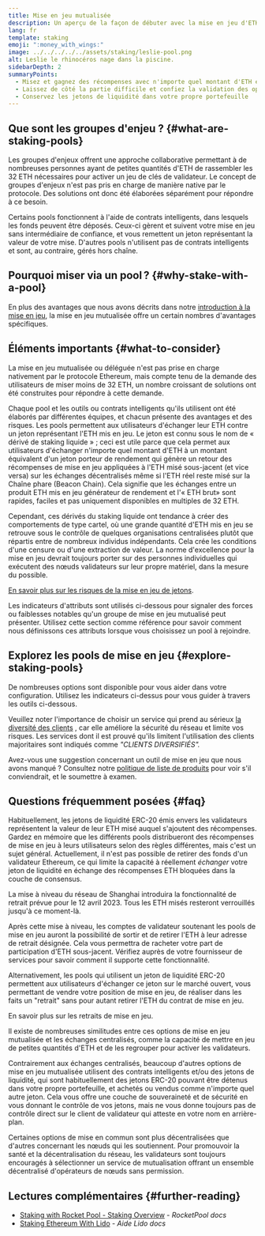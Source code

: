 ```yaml
---
title: Mise en jeu mutualisée
description: Un aperçu de la façon de débuter avec la mise en jeu d'ETH mutualisée
lang: fr
template: staking
emoji: ":money_with_wings:"
image: ../../../../../assets/staking/leslie-pool.png
alt: Leslie le rhinocéros nage dans la piscine.
sidebarDepth: 2
summaryPoints:
  - Misez et gagnez des récompenses avec n'importe quel montant d'ETH en joignant vos forces à celles des autres
  - Laissez de côté la partie difficile et confiez la validation des opérations à une tierce partie
  - Conservez les jetons de liquidité dans votre propre portefeuille
---
```


## Que sont les groupes d'enjeu ? {#what-are-staking-pools}

Les groupes d'enjeux offrent une approche collaborative permettant à de nombreuses personnes ayant de petites quantités d'ETH de rassembler les 32 ETH nécessaires pour activer un jeu de clés de validateur. Le concept de groupes d'enjeux n'est pas pris en charge de manière native par le protocole. Des solutions ont donc été élaborées séparément pour répondre à ce besoin.

Certains pools fonctionnent à l'aide de contrats intelligents, dans lesquels les fonds peuvent être déposés. Ceux-ci gèrent et suivent votre mise en jeu sans intermédiaire de confiance, et vous remettent un jeton représentant la valeur de votre mise. D'autres pools n'utilisent pas de contrats intelligents et sont, au contraire, gérés hors chaîne.

## Pourquoi miser via un pool ? {#why-stake-with-a-pool}

En plus des avantages que nous avons décrits dans notre [introduction à la mise en jeu](/staking/), la mise en jeu mutualisée offre un certain nombres d'avantages spécifiques.

<CardGrid>
  <Card title="Barrière faible à l’entrée" emoji="🐟" description="Not a whale? No problem. Most staking pools let you stake virtually any amount of ETH by joining forces with other stakers, unlike staking solo which requires 32 ETH." />
  <Card title="La mise en jeu aujourd'hui" emoji=":stopwatch:" description="Staking with a pool is as easy as a token swap. No need to worry about hardware setup and node maintenance. Pools allow you to deposit your ETH which enables node operators to run validators. Rewards are then distributed to contributors minus a fee for node operations." />
  <Card title="Jetons de liquidité" emoji=":droplet:" description="Many staking pools provide a token that represents a claim on your staked ETH and the rewards it generates. This allows you to make use of your staked ETH, e.g. as collateral in DeFi applications." />
</CardGrid>

<StakingComparison page="pools" />

## Éléments importants {#what-to-consider}

La mise en jeu mutualisée ou déléguée n'est pas prise en charge nativement par le protocole Ethereum, mais compte tenu de la demande des utilisateurs de miser moins de 32 ETH, un nombre croissant de solutions ont été construites pour répondre à cette demande.

Chaque pool et les outils ou contrats intelligents qu'ils utilisent ont été élaborés par différentes équipes, et chacun présente des avantages et des risques. Les pools permettent aux utilisateurs d'échanger leur ETH contre un jeton représentant l'ETH mis en jeu. Le jeton est connu sous le nom de « dérivé de staking liquide » ; ceci est utile parce que cela permet aux utilisateurs d'échanger n'importe quel montant d'ETH à un montant équivalent d'un jeton porteur de rendement qui génère un retour des récompenses de mise en jeu appliquées à l'ETH misé sous-jacent (et vice versa) sur les échanges décentralisés même si l'ETH réel reste misé sur la Chaîne phare (Beacon Chain). Cela signifie que les échanges entre un produit ETH mis en jeu générateur de rendement et l'« ETH brut» sont rapides, faciles et pas uniquement disponibles en multiples de 32 ETH.

Cependant, ces dérivés du staking liquide ont tendance à créer des comportements de type cartel, où une grande quantité d'ETH mis en jeu se retrouve sous le contrôle de quelques organisations centralisées plutôt que répartis entre de nombreux individus indépendants. Cela crée les conditions d'une censure ou d'une extraction de valeur. La norme d'excellence pour la mise en jeu devrait toujours porter sur des personnes individuelles qui exécutent des nœuds validateurs sur leur propre matériel, dans la mesure du possible.

[En savoir plus sur les risques de la mise en jeu de jetons](https://notes.ethereum.org/@djrtwo/risks-of-lsd).

Les indicateurs d'attributs sont utilisés ci-dessous pour signaler des forces ou faiblesses notables qu'un groupe de mise en jeu mutualisé peut présenter. Utilisez cette section comme référence pour savoir comment nous définissons ces attributs lorsque vous choisissez un pool à rejoindre.

<StakingConsiderations page="pools" />

## Explorez les pools de mise en jeu {#explore-staking-pools}

De nombreuses options sont disponible pour vous aider dans votre configuration. Utilisez les indicateurs ci-dessus pour vous guider à travers les outils ci-dessous.

<InfoBanner emoji="⚠️" isWarning>
Veuillez noter l'importance de choisir un service qui prend au sérieux <a href="/developers/docs/nodes-and-clients/client-diversity/">la diversité des clients</a> , car elle améliore la sécurité du réseau et limite vos risques. Les services dont il est prouvé qu'ils limitent l'utilisation des clients majoritaires sont indiqués comme <em style="text-transform: uppercase;">"clients diversifiés".</em>
</InfoBanner>

<StakingProductsCardGrid category="pools" />

Avez-vous une suggestion concernant un outil de mise en jeu que nous avons manqué ? Consultez notre [politique de liste de produits](/contributing/adding-staking-products/) pour voir s'il conviendrait, et le soumettre à examen.

## Questions fréquemment posées {#faq}

<ExpandableCard title="Comment puis-je gagner des récompenses ?">
Habituellement, les jetons de liquidité ERC-20 émis envers les validateurs représentent la valeur de leur ETH misé auquel s'ajoutent des récompenses. Gardez en mémoire que les différents pools distribueront des récompenses de mise en jeu à leurs utilisateurs selon des règles différentes, mais c'est un sujet général.
</ExpandableCard>

<ExpandableCard title="Quand puis-je retirer ma mise?">
Actuellement, il n'est pas possible de retirer des fonds d'un validateur Ethereum, ce qui limite la capacité à réellement <i>échanger</i> votre jeton de liquidité en échange des récompenses ETH bloquées dans la couche de consensus.

La mise à niveau du réseau de Shanghai introduira la fonctionnalité de retrait prévue pour le 12 avril 2023. Tous les ETH misés resteront verrouillés jusqu'à ce moment-là.

Après cette mise à niveau, les comptes de validateur soutenant les pools de mise en jeu auront la possibilité de sortir et de retirer l'ETH à leur adresse de retrait désignée. Cela vous permettra de racheter votre part de participation d'ETH sous-jacent. Vérifiez auprès de votre fournisseur de services pour savoir comment il supporte cette fonctionnalité.

Alternativement, les pools qui utilisent un jeton de liquidité ERC-20 permettent aux utilisateurs d'échanger ce jeton sur le marché ouvert, vous permettant de vendre votre position de mise en jeu, de réaliser dans les faits un "retrait" sans pour autant retirer l'ETH du contrat de mise en jeu.

<ButtonLink to="/staking/withdrawals/">En savoir plus sur les retraits de mise en jeu.</ButtonLink>
</ExpandableCard>

<ExpandableCard title="Est-ce différent de la mise en jeu via mon service d'échange ?">
Il existe de nombreuses similitudes entre ces options de mise en jeu mutualisée et les échanges centralisés, comme la capacité de mettre en jeu de petites quantités d'ETH et de les regrouper pour activer les validateurs.

Contrairement aux échanges centralisés, beaucoup d'autres options de mise en jeu mutualisée utilisent des contrats intelligents et/ou des jetons de liquidité, qui sont habituellement des jetons ERC-20 pouvant être détenus dans votre propre portefeuille, et achetés ou vendus comme n'importe quel autre jeton. Cela vous offre une couche de souveraineté et de sécurité en vous donnant le contrôle de vos jetons, mais ne vous donne toujours pas de contrôle direct sur le client de validateur qui atteste en votre nom en arrière-plan.

Certaines options de mise en commun sont plus décentralisées que d'autres concernant les nœuds qui les soutiennent. Pour promouvoir la santé et la décentralisation du réseau, les validateurs sont toujours encouragés à sélectionner un service de mutualisation offrant un ensemble décentralisé d'opérateurs de nœuds sans permission.
</ExpandableCard>

## Lectures complémentaires {#further-reading}

- [Staking with Rocket Pool - Staking Overview](https://docs.rocketpool.net/guides/staking/overview.html) - _RocketPool docs_
- [Staking Ethereum With Lido](https://help.lido.fi/en/collections/2947324-staking-ethereum-with-lido) - _Aide Lido docs_
